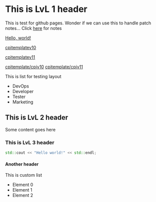 # This is LvL 1 header

This is test for github pages. Wonder if we can use this to handle patch notes...
Click [here](patchnotes.md) for notes

<a href="https://ismailozsaygi.github.io/pbclient/patchnotes.html" target="_blank">Hello, world!</a>

<a href="./cpitemplate/cpitemplatev10.html" target="_blank">cpitemplatev10</a>

<a href="https://ismailozsaygi.github.io/pbclient/cpitemplatev11.html" target="_blank">cpitemplatev11</a>

[cpitemplate/cpiv10](cpitemplate/cpitemplatev10.md)
[cpitemplate/cpiv11](cpitemplate/cpitemplatev11.md)

This is list for testing layout

* DevOps
* Developer
* Tester
* Marketing



## This is LvL 2 header

Some content goes here



### This is LvL 3 header

```cpp
std::cout << "Hello world!" << std::endl;
```



#### Another header

This is custom list

* Element 0
* Element 1
* Element 2
